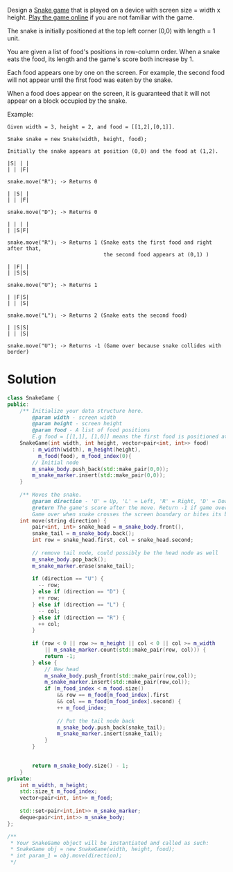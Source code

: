 
Design a [Snake game](https://en.wikipedia.org/wiki/Snake_(video_game)) that is played on a device with screen size = width x height. [Play the game online](http://patorjk.com/games/snake/) if you are not familiar with the game.

The snake is initially positioned at the top left corner (0,0) with length = 1 unit.

You are given a list of food's positions in row-column order. When a snake eats the food, its length and the game's score both increase by 1.

Each food appears one by one on the screen. For example, the second food will not appear until the first food was eaten by the snake.

When a food does appear on the screen, it is guaranteed that it will not appear on a block occupied by the snake.

Example:
                      
```
Given width = 3, height = 2, and food = [[1,2],[0,1]].

Snake snake = new Snake(width, height, food);

Initially the snake appears at position (0,0) and the food at (1,2).

|S| | |
| | |F|

snake.move("R"); -> Returns 0

| |S| |
| | |F|

snake.move("D"); -> Returns 0

| | | |
| |S|F|

snake.move("R"); -> Returns 1 (Snake eats the first food and right after that, 
                               the second food appears at (0,1) )

| |F| |
| |S|S|

snake.move("U"); -> Returns 1

| |F|S|
| | |S|

snake.move("L"); -> Returns 2 (Snake eats the second food)

| |S|S|
| | |S|

snake.move("U"); -> Returns -1 (Game over because snake collides with border)
```

# Solution

```cpp
class SnakeGame {
public:
    /** Initialize your data structure here.
        @param width - screen width
        @param height - screen height 
        @param food - A list of food positions
        E.g food = [[1,1], [1,0]] means the first food is positioned at [1,1], the second is at [1,0]. */
    SnakeGame(int width, int height, vector<pair<int, int>> food) 
        : m_width(width), m_height(height), 
          m_food(food), m_food_index(0){
        // Initial node
        m_snake_body.push_back(std::make_pair(0,0));
        m_snake_marker.insert(std::make_pair(0,0));
    }
    
    /** Moves the snake.
        @param direction - 'U' = Up, 'L' = Left, 'R' = Right, 'D' = Down 
        @return The game's score after the move. Return -1 if game over. 
        Game over when snake crosses the screen boundary or bites its body. */
    int move(string direction) {
        pair<int, int> snake_head = m_snake_body.front(),
        snake_tail = m_snake_body.back();
        int row = snake_head.first, col = snake_head.second;
        
        // remove tail node, could possibly be the head node as well
        m_snake_body.pop_back();
        m_snake_marker.erase(snake_tail);
        
        if (direction == "U") {
          -- row;
        } else if (direction == "D") {
          ++ row;
        } else if (direction == "L") {
          -- col;
        } else if (direction == "R") {
          ++ col;
        }
        
        if (row < 0 || row >= m_height || col < 0 || col >= m_width 
            || m_snake_marker.count(std::make_pair(row, col))) {
            return -1;
        } else {
            // New head
            m_snake_body.push_front(std::make_pair(row,col));
            m_snake_marker.insert(std::make_pair(row,col));
            if (m_food_index < m_food.size()
                && row == m_food[m_food_index].first 
                && col == m_food[m_food_index].second) {
                ++ m_food_index;
                
                // Put the tail node back
                m_snake_body.push_back(snake_tail);
                m_snake_marker.insert(snake_tail);
            } 
        }

        
        return m_snake_body.size() - 1;
    }
private:
    int m_width, m_height;
    std::size_t m_food_index;
    vector<pair<int, int>> m_food;
    
    std::set<pair<int,int>> m_snake_marker;
    deque<pair<int,int>> m_snake_body;
};

/**
 * Your SnakeGame object will be instantiated and called as such:
 * SnakeGame obj = new SnakeGame(width, height, food);
 * int param_1 = obj.move(direction);
 */
```

